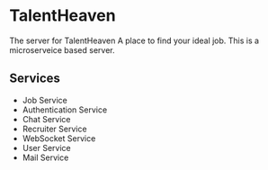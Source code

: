 # TalentHeaven

The server for TalentHeaven A place to find your ideal job. This is a microserveice based server.

## Services

- Job Service
- Authentication Service
- Chat Service
- Recruiter Service
- WebSocket Service
- User Service
- Mail Service
